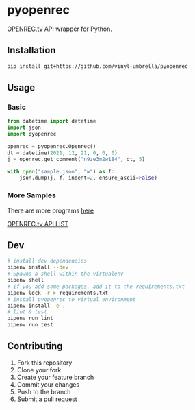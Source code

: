 # pyopenrec
[OPENREC.tv](https://www.openrec.tv) API wrapper for Python.

## Installation
```sh
pip install git+https://github.com/vinyl-umbrella/pyopenrec
```

## Usage
### Basic
```py
from datetime import datetime
import json
import pyopenrec

openrec = pyopenrec.Openrec()
dt = datetime(2021, 12, 21, 0, 0, 0)
j = openrec.get_comment("n9ze3m2w184", dt, 5)

with open("sample.json", "w") as f:
    json.dump(j, f, indent=2, ensure_ascii=False)
```

<!-- python3 setup.py sdist; pip install dist/pyopenrec-0.0.5.tar.gz -->
### More Samples
There are more programs [here](https://github.com/vinyl-umbrella/pyopenrec/tree/main/sample)

[OPENREC.tv API LIST](https://futonchan-openchat.web.app/openrecapi)

## Dev
```sh
# install dev dependencies
pipenv install --dev
# Spawns a shell within the virtualenv
pipenv shell
# If you add some packages, add it to the requirements.txt
pipenv lock -r > requirements.txt
# install pyopenrec to virtual environment
pipenv install -e .
# lint & test
pipenv run lint
pipenv run test
```

## Contributing
1. Fork this repository
2. Clone your fork
3. Create your feature branch
4. Commit your changes
5. Push to the branch
6. Submit a pull request
